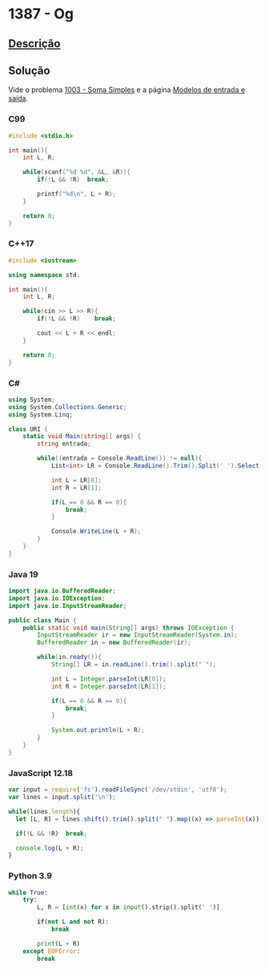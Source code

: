 # 1387 - Og

## [Descrição](https://www.beecrowd.com.br/judge/pt/problems/view/1387)

## Solução

Vide o problema [1003 - Soma Simples](../../iniciante/1003/README.md) e a página [Modelos de entrada e saída](../../../introducao/modelos-de-entrada-e-saida/README.md).

### C99
```c
#include <stdio.h>

int main(){
    int L, R;

    while(scanf("%d %d", &L, &R)){
        if(!L && !R)  break;

        printf("%d\n", L + R);
    }

    return 0;
}
```

### C++17
```cpp
#include <iostream>

using namespace std;

int main(){
    int L, R;

    while(cin >> L >> R){
        if(!L && !R)    break;

        cout << L + R << endl;
    }

    return 0;
}
```

### C#
```cs
using System;
using System.Collections.Generic;
using System.Linq;

class URI {
    static void Main(string[] args) {
        string entrada;

        while((entrada = Console.ReadLine()) != null){
            List<int> LR = Console.ReadLine().Trim().Split(' ').Select(x => int.Parse(x)).ToList();

            int L = LR[0];
            int R = LR[1];

            if(L == 0 && R == 0){
                break;
            }

            Console.WriteLine(L + R);
        }
    }
}
```

### Java 19
```java
import java.io.BufferedReader;
import java.io.IOException;
import java.io.InputStreamReader;

public class Main {
    public static void main(String[] args) throws IOException {
        InputStreamReader ir = new InputStreamReader(System.in);
        BufferedReader in = new BufferedReader(ir);

        while(in.ready()){
            String[] LR = in.readLine().trim().split(" ");

            int L = Integer.parseInt(LR[0]);
            int R = Integer.parseInt(LR[1]);

            if(L == 0 && R == 0){
                break;
            }

            System.out.println(L + R);
        }
    }
}
```

### JavaScript 12.18
```js
var input = require('fs').readFileSync('/dev/stdin', 'utf8');
var lines = input.split('\n');

while(lines.length){
  let [L, R] = lines.shift().trim().split(" ").map((x) => parseInt(x));

  if(!L && !R)  break;

  console.log(L + R);
}
```

### Python 3.9
```py
while True:
    try:
        L, R = [int(x) for x in input().strip().split(' ')]

        if(not L and not R):
            break

        print(L + R)
    except EOFError:
        break
```